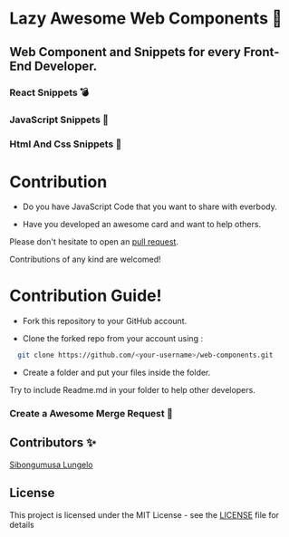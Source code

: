 # Lazy Awesome Web Components 🚀

## Web Component and Snippets for every Front-End Developer.

### React Snippets 💣

### JavaScript Snippets 🎊

### Html And Css Snippets 🎉

# Contribution

- Do you have JavaScript Code that you want to share with everbody.

- Have you developed an awesome card and want to help others.

Please don't hesitate to open an [pull request](https://github.com/S-codes14/lazy-web-components/pulls).

Contributions of any kind are welcomed!

# Contribution Guide!

- Fork this repository to your GitHub account.

- Clone the forked repo from your account using :

```bash
  git clone https://github.com/<your-username>/web-components.git
```

- Create a folder and put your files inside the folder.

Try to include Readme.md in your folder to help other developers.

### Create a Awesome Merge Request 🚀

## Contributors ✨

[Sibongumusa Lungelo](https://github.com/S-codes14/lazy-web-components/)

<!-- ALL-CONTRIBUTORS-LIST:START - Do not remove or modify this section -->
<!-- prettier-ignore-start -->
<!-- markdownlint-disable -->


<!-- markdownlint-restore -->
<!-- prettier-ignore-end -->

<!-- ALL-CONTRIBUTORS-LIST:END -->

## License

This project is licensed under the MIT License - see the [LICENSE](./LICENSE) file for details
